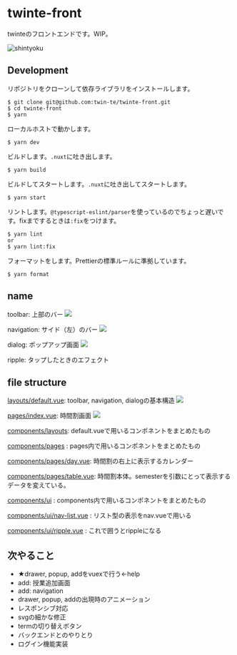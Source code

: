 # twinte-front

twinteのフロントエンドです。WIP。

![shintyoku](img/shintyoku.png)

## Development

リポジトリをクローンして依存ライブラリをインストールします。

```
$ git clone git@github.com:twin-te/twinte-front.git
$ cd twinte-front
$ yarn
```

ローカルホストで動かします。

```
$ yarn dev
```

ビルドします。`.nuxt`に吐き出します。

```
$ yarn build
```

ビルドしてスタートします。`.nuxt`に吐き出してスタートします。

```
$ yarn start
```

リントします。`@typescript-eslint/parser`を使っているのでちょっと遅いです。fixまでするときは`:fix`をつけます。

```
$ yarn lint
or
$ yarn lint:fix
```

フォーマットをします。Prettierの標準ルールに準拠しています。

```
$ yarn format
```

## name

toolbar: 上部のバー
![](img/layout.png)

navigation: サイド（左）のバー
![](img/nav.vue.png)

dialog: ポップアップ画面
![](img/dialog.vue.png)

ripple: タップしたときのエフェクト

## file structure

[layouts/default.vue](src/layouts/default.vue): toolbar, navigation, dialogの基本構造
![](img/layout.png)

[pages/index.vue](src/pages/index.vue): 時間割画面
![](img/index.vue.png)

[components/layouts](src/components/layouts): default.vueで用いるコンポネントをまとめたもの

[components/pages](src/components/pages)  : pages内で用いるコンポネントをまとめたもの

[components/pages/day.vue](src/components/pages/day.vue): 時間割の右上に表示するカレンダー

[components/pages/table.vue](src/components/pages/table.vue): 時間割本体。semesterを引数にとって表示するデータを変えている。

[components/ui](src/components/ui)     : components内で用いるコンポネントをまとめたもの

[components/ui/nav-list.vue](src/components/ui/nav-list.vue) : リスト型の表示をnav.vueで用いる

[components/ui/ripple.vue](src/components/ui/ripple.vue)   : これで囲うとrippleになる

## 次やること

- ★drawer, popup, addをvuexで行う←help
- add: 授業追加画面
- add: navigation
- drawer, popup, addの出現時のアニメーション
- レスポンシブ対応
- svgの細かな修正
- termの切り替えボタン
- バックエンドとのやりとり
- ログイン機能実装
